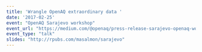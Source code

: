 ```yaml
---
title: 'Wrangle OpenAQ extraordinary data '
date: '2017-02-25'
event: "OpenAQ Sarajevo workshop"
event_url: "https://medium.com/@openaq/press-release-sarajevo-openaq-workshop-e74e0d2e031b"
event_type: "talk"
slides: "http://rpubs.com/masalmon/sarajevo"
---
```

